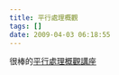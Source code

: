 ```yaml
---
title: 平行處理概觀
tags: []
date: 2009-04-03 06:18:55
---
```


很棒的[平行處理概觀講座](http://www.zdnet.com.tw/white_board/intel/video-1.htm)